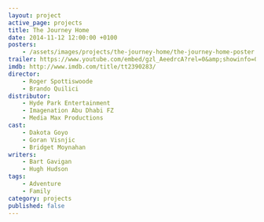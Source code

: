 ```yaml
---
layout: project
active_page: projects
title: The Journey Home
date: 2014-11-12 12:00:00 +0100
posters:
    - /assets/images/projects/the-journey-home/the-journey-home-poster.jpg
trailer: https://www.youtube.com/embed/gzl_AeedrcA?rel=0&amp;showinfo=0
imdb: http://www.imdb.com/title/tt2390283/
director:
    - Roger Spottiswoode
    - Brando Quilici
distributor:
    - Hyde Park Entertainment
    - Imagenation Abu Dhabi FZ
    - Media Max Productions
cast:
    - Dakota Goyo
    - Goran Visnjic
    - Bridget Moynahan
writers:
    - Bart Gavigan
    - Hugh Hudson
tags:
    - Adventure
    - Family
category: projects
published: false
---
```

